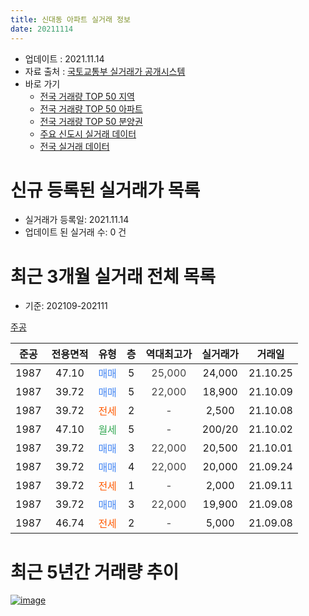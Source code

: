 ```yaml
---
title: 신대동 아파트 실거래 정보
date: 20211114
---
```


* 업데이트 : 2021.11.14
* 자료 출처 : [국토교통부 실거래가 공개시스템](http://rt.molit.go.kr)
* 바로 가기
    * [전국 거래량 TOP 50 지역](https://apt-info.github.io/apt-trade-info/tr)
    * [전국 거래량 TOP 50 아파트](https://apt-info.github.io/apt-trade-info/ta)
    * [전국 거래량 TOP 50 분양권](https://apt-info.github.io/apt-trade-info/tb)
    * [주요 신도시 실거래 데이터](https://apt-info.github.io/apt-trade-info/newtown)
    * [전국 실거래 데이터](https://apt-info.github.io/apt-trade-info/all)



<script async src="https://pagead2.googlesyndication.com/pagead/js/adsbygoogle.js"></script>
<!-- 기본광고 -->
<ins class="adsbygoogle"
     style="display:block"
     data-ad-client="ca-pub-1142216861245946"
     data-ad-slot="4805727019"
     data-ad-format="auto"
     data-full-width-responsive="true"></ins>
<script>
     (adsbygoogle = window.adsbygoogle || []).push({});
</script>


# 신규 등록된 실거래가 목록

* 실거래가 등록일: 2021.11.14
* 업데이트 된 실거래 수: 0 건




<script async src="https://pagead2.googlesyndication.com/pagead/js/adsbygoogle.js"></script>
<!-- 기본광고 -->
<ins class="adsbygoogle"
     style="display:block"
     data-ad-client="ca-pub-1142216861245946"
     data-ad-slot="4805727019"
     data-ad-format="auto"
     data-full-width-responsive="true"></ins>
<script>
     (adsbygoogle = window.adsbygoogle || []).push({});
</script>


# 최근 3개월 실거래 전체 목록
* 기준: 202109-202111


[주공](https://search.naver.com/search.naver?query=%EC%A3%BC%EA%B3%B5)

|준공|전용면적|유형|층|역대최고가|실거래가|거래일|
|:---:|:---:|:---:|:---:|:---:|:---:|:---:|
|1987|47.10|<span style="color:#4285F3">매매</span>|5|<span style="color:#444444">25,000</span>|24,000|21.10.25|
|1987|39.72|<span style="color:#4285F3">매매</span>|5|<span style="color:#444444">22,000</span>|18,900|21.10.09|
|1987|39.72|<span style="color:#FF5A00">전세</span>|2|<span style="color:#444444">-</span>|2,500|21.10.08|
|1987|47.10|<span style="color:#34A853">월세</span>|5|<span style="color:#444444">-</span>|200/20|21.10.02|
|1987|39.72|<span style="color:#4285F3">매매</span>|3|<span style="color:#444444">22,000</span>|20,500|21.10.01|
|1987|39.72|<span style="color:#4285F3">매매</span>|4|<span style="color:#444444">22,000</span>|20,000|21.09.24|
|1987|39.72|<span style="color:#FF5A00">전세</span>|1|<span style="color:#444444">-</span>|2,000|21.09.11|
|1987|39.72|<span style="color:#4285F3">매매</span>|3|<span style="color:#444444">22,000</span>|19,900|21.09.08|
|1987|46.74|<span style="color:#FF5A00">전세</span>|2|<span style="color:#444444">-</span>|5,000|21.09.08|



<script async src="https://pagead2.googlesyndication.com/pagead/js/adsbygoogle.js"></script>
<!-- 기본광고 -->
<ins class="adsbygoogle"
     style="display:block"
     data-ad-client="ca-pub-1142216861245946"
     data-ad-slot="4805727019"
     data-ad-format="auto"
     data-full-width-responsive="true"></ins>
<script>
     (adsbygoogle = window.adsbygoogle || []).push({});
</script>


# 최근 5년간 거래량 추이


<div style="width:100%;">
    <canvas id="deal_progress" height="200"></canvas>
</div>

<script>
new Chart(document.getElementById("deal_progress"), {
    type: 'line',
    data: {
        labels: ['16.01','16.02','16.03','16.04','16.05','16.06','16.07','16.08','16.09','16.10','16.11','16.12','17.01','17.02','17.03','17.04','17.05','17.06','17.07','17.08','17.09','17.10','17.11','17.12','18.01','18.02','18.03','18.04','18.05','18.06','18.07','18.08','18.09','18.10','18.11','18.12','19.01','19.02','19.03','19.04','19.05','19.06','19.07','19.08','19.09','19.10','19.11','19.12','20.01','20.02','20.03','20.04','20.05','20.06','20.07','20.08','20.09','20.10','20.11','20.12','21.01','21.02','21.03','21.04','21.05','21.06','21.07','21.09','21.10'],
        datasets: [{
            label: '매매/분양권',
            data: [3,3,2,3,2,0,4,7,1,3,6,4,1,2,3,4,4,5,3,3,4,6,2,2,1,2,8,2,3,1,0,4,3,2,4,7,5,14,4,3,13,4,2,4,10,10,7,3,3,16,10,5,12,5,3,0,5,1,3,1,0,1,2,4,2,1,4,2,3],
            borderColor: "rgba(66, 133, 243, 1)",
            backgroundColor: "rgba(66, 133, 243, 0.05)",
            borderWidth: 1,
            pointRadius: 0,
            fill: false,
            lineTension: 0
        },{
            label: '전/월세',
            data: [1,7,2,1,1,1,2,1,3,3,2,4,2,3,0,2,2,4,3,3,2,1,2,2,1,7,1,4,2,2,1,1,3,2,2,3,3,3,3,7,3,0,1,2,0,1,4,3,4,6,4,4,5,3,1,6,2,2,1,1,6,1,1,4,2,0,0,2,2],
            borderColor: "rgba(255, 90, 0, 1)",
            backgroundColor: "rgba(255, 90, 0, 0.05)",
            borderWidth: 1,
            pointRadius: 0,
            fill: false,
            lineTension: 0
        },{
            label: '합계',
            data: [4,10,4,4,3,1,6,8,4,6,8,8,3,5,3,6,6,9,6,6,6,7,4,4,2,9,9,6,5,3,1,5,6,4,6,10,8,17,7,10,16,4,3,6,10,11,11,6,7,22,14,9,17,8,4,6,7,3,4,2,6,2,3,8,4,1,4,4,5],
            borderColor: "rgba(0, 0, 0, 1)",
            backgroundColor: "rgba(0, 0, 0, 0.03)",
            borderWidth: 0.1,
            pointRadius: 0,
            fill: true,
            lineTension: 0
        }
        ]
    },
    options: {
        responsive: true,
        title: {
            display: false
        },
        tooltips: {
            mode: 'index',
            intersect: false
        },
        hover: {
            mode: 'nearest',
            intersect: true
        },
        scales: {
            xAxes: [{
                display: true,
                scaleLabel: {
                    display: true,
                    labelString: '년/월'
                }
            }],
            yAxes: [{
                display: true,
                ticks: {
                    suggestedMin: 0,
                },
                scaleLabel: {
                    display: true,
                    labelString: '실거래 수'
                }
            }]
        }
    }
});

</script>


[![image](https://apt-info.github.io/images/2020-01-03-apt-trade-info/1024x500.png)](https://play.google.com/store/apps/details?id=com.aptinfo.apttradeinfo)

